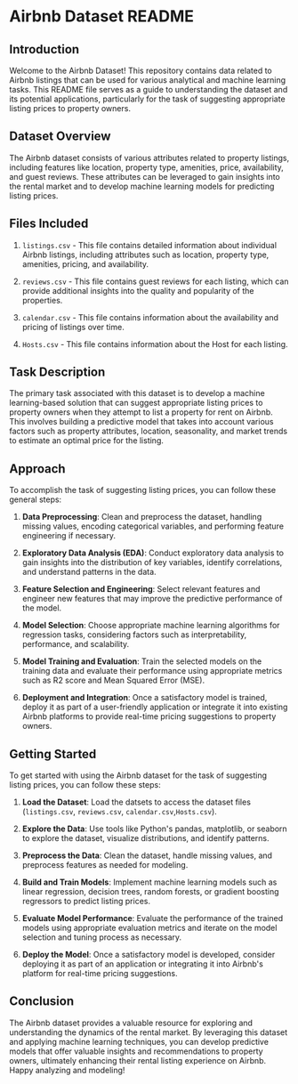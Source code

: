 # Airbnb Dataset README

## Introduction
Welcome to the Airbnb Dataset! This repository contains data related to Airbnb listings that can be used for various analytical and machine learning tasks. This README file serves as a guide to understanding the dataset and its potential applications, particularly for the task of suggesting appropriate listing prices to property owners.

## Dataset Overview
The Airbnb dataset consists of various attributes related to property listings, including features like location, property type, amenities, price, availability, and guest reviews. These attributes can be leveraged to gain insights into the rental market and to develop machine learning models for predicting listing prices.

## Files Included
1. `listings.csv` - This file contains detailed information about individual Airbnb listings, including attributes such as location, property type, amenities, pricing, and availability.

2. `reviews.csv` - This file contains guest reviews for each listing, which can provide additional insights into the quality and popularity of the properties.

3. `calendar.csv` - This file contains information about the availability and pricing of listings over time.

4. `Hosts.csv` - This file contains information about the Host for each listing.

## Task Description
The primary task associated with this dataset is to develop a machine learning-based solution that can suggest appropriate listing prices to property owners when they attempt to list a property for rent on Airbnb. This involves building a predictive model that takes into account various factors such as property attributes, location, seasonality, and market trends to estimate an optimal price for the listing.

## Approach
To accomplish the task of suggesting listing prices, you can follow these general steps:

1. **Data Preprocessing**: Clean and preprocess the dataset, handling missing values, encoding categorical variables, and performing feature engineering if necessary.

2. **Exploratory Data Analysis (EDA)**: Conduct exploratory data analysis to gain insights into the distribution of key variables, identify correlations, and understand patterns in the data.

3. **Feature Selection and Engineering**: Select relevant features and engineer new features that may improve the predictive performance of the model.

4. **Model Selection**: Choose appropriate machine learning algorithms for regression tasks, considering factors such as interpretability, performance, and scalability.

5. **Model Training and Evaluation**: Train the selected models on the training data and evaluate their performance using appropriate metrics such as R2 score and Mean Squared Error (MSE).

6. **Deployment and Integration**: Once a satisfactory model is trained, deploy it as part of a user-friendly application or integrate it into existing Airbnb platforms to provide real-time pricing suggestions to property owners.

## Getting Started
To get started with using the Airbnb dataset for the task of suggesting listing prices, you can follow these steps:

1. **Load the Dataset**: Load the datsets to access the dataset files (`listings.csv`, `reviews.csv`, `calendar.csv`,`Hosts.csv`).

2. **Explore the Data**: Use tools like Python's pandas, matplotlib, or seaborn to explore the dataset, visualize distributions, and identify patterns.

3. **Preprocess the Data**: Clean the dataset, handle missing values, and preprocess features as needed for modeling.

4. **Build and Train Models**: Implement machine learning models such as linear regression, decision trees, random forests, or gradient boosting regressors to predict listing prices.

5. **Evaluate Model Performance**: Evaluate the performance of the trained models using appropriate evaluation metrics and iterate on the model selection and tuning process as necessary.

6. **Deploy the Model**: Once a satisfactory model is developed, consider deploying it as part of an application or integrating it into Airbnb's platform for real-time pricing suggestions.

## Conclusion
The Airbnb dataset provides a valuable resource for exploring and understanding the dynamics of the rental market. By leveraging this dataset and applying machine learning techniques, you can develop predictive models that offer valuable insights and recommendations to property owners, ultimately enhancing their rental listing experience on Airbnb. Happy analyzing and modeling!